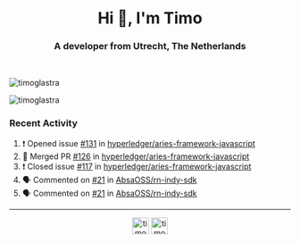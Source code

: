 <h1 align="center">Hi 👋, I'm Timo</h1>
<h3 align="center">A developer from Utrecht, The Netherlands</h3>
<br/>
<!-- https://github.com/rahuldkjain/github-profile-readme-generator --!>

<p align="left"><img src="https://github-readme-stats.vercel.app/api?username=timoglastra&show_icons=true&count_private=true&" alt="timoglastra" /></p>

<!--
Github language stats
<p align="left"><img src="https://github-readme-stats.vercel.app/api/top-langs/?username=timoglastra&layout=compact" alt="timoglastra" /><p>
-->

<!-- Codestats language stats -->
<p align="left"><img src="https://codestats-readme.vercel.app/api/top-langs/?username=timoglastra&layout=compact&language_count=12" alt="timoglastra" /><p>  
  
<h3>Recent Activity</h3>

<!--START_SECTION:activity-->
1. ❗️ Opened issue [#131](https://github.com/hyperledger/aries-framework-javascript/issues/131) in [hyperledger/aries-framework-javascript](https://github.com/hyperledger/aries-framework-javascript)
2. 🎉 Merged PR [#126](https://github.com/hyperledger/aries-framework-javascript/pull/126) in [hyperledger/aries-framework-javascript](https://github.com/hyperledger/aries-framework-javascript)
3. ❗️ Closed issue [#117](https://github.com/hyperledger/aries-framework-javascript/issues/117) in [hyperledger/aries-framework-javascript](https://github.com/hyperledger/aries-framework-javascript)
4. 🗣 Commented on [#21](https://github.com/AbsaOSS/rn-indy-sdk/issues/21) in [AbsaOSS/rn-indy-sdk](https://github.com/AbsaOSS/rn-indy-sdk)
5. 🗣 Commented on [#21](https://github.com/AbsaOSS/rn-indy-sdk/issues/21) in [AbsaOSS/rn-indy-sdk](https://github.com/AbsaOSS/rn-indy-sdk)
<!--END_SECTION:activity-->

---

<p align="center">
<a href="https://twitter.com/timoglastra" target="blank"><img align="center" src="https://cdn.jsdelivr.net/npm/simple-icons@3.0.1/icons/twitter.svg" alt="timoglastra" height="30" width="30" /></a>
<a href="https://linkedin.com/in/timoglastra" target="blank"><img align="center" src="https://cdn.jsdelivr.net/npm/simple-icons@3.0.1/icons/linkedin.svg" alt="timoglastra" height="30" width="30" /></a>
</p>



